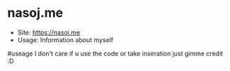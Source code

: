 # nasoj.me
- Site: https://nasoj.me
- Usage: Information about myself

#useage
I don't care if u use the code or take inseration just gimme credit :D
